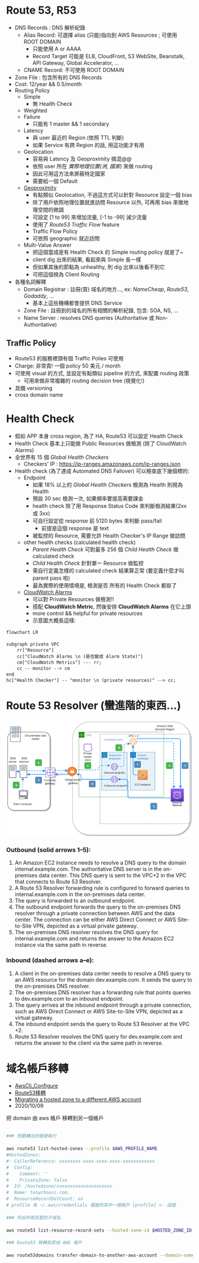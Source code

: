 
# Route 53, R53

- DNS Records : DNS 解析紀錄
    - Alias Record: 可選擇 alias (只能)指向到 AWS Resources ; 可使用 ROOT DOMAIN
        - 只能使用 A or AAAA
        - Record Target 可能是 ELB, CloudFront, S3 WebSite, Beanstalk, API Gateway, Global Accelerator, ...
    - CNAME Record: 不可使用 ROOT DOMAIN
- Zone File   : 包含所有的 DNS Records
- Cost: 12/year && 0.5/month
- Routing Policy
    - Simple
        - 無 Health Check
    - Weighted
    - Failure
        - 只能有 1 master && 1 secondary
    - Latency
        - 與 user 最近的 Region (依照 TTL 判斷)
        - 如果 Service 有跨 Region 的話, 用這功能才有用
    - Geolocation
        - 容易與 Latency 及 Geoproximity 搞混@@
        - 依照 user 所在 *實際地理位置(洲, 國家)* 來做 routing
        - 因此可用這方法來屏蔽特定國家
        - 需要給一個 Default
    - [Geoproximity](https://docs.aws.amazon.com/Route53/latest/DeveloperGuide/routing-policy-geoproximity.html)
        - 有點類似 Geolocation, 不過這方式可以針對 Resource 設定一個 bias
        - 除了用戶依照地理位置就進訪問 Resource 以外, 可再用 bias 來做地理空間的微調
        - 可設定 [1 to 99] 來增加流量, [-1 to -99] 減少流量
        - 使用了 *Route53 Traffic Flow* feature
        - Traffic Flow Policy
        - 可依照 geographic 就近訪問
    - Multi-Value Answer
        - 把這個當成是有 Health Check 的 Simple routing policy 就是了~
        - client dig 出來的結果, 看起來與 Simple 長一樣
        - 但如果其後的節點為 unhealthy, 則 dig 出來以後看不到它
        - 可把這個視為 Client Routing
- 各種名詞解釋
    - Domain Registrar : 註冊(買) 域名的地方..., ex: *NameCheap*, *Route53*, *Godaddy*, ...
        - 基本上這些機構都會提供 DNS Service
    - Zone File : 註冊到的域名的所有相關的解析紀錄, 包含: SOA, NS, ...
    - Name Server : resolves DNS queries (Authoritative 或 Non-Authoritative)


## Traffic Policy

- Route53 的服務裡頭有個 Traffic Polies 可使用
- Charge: 非常貴! 一個 policy 50 美元 / month
- 可使用 visual 的方式, 並設定有點類似 pipeline 的方式, 來配置 routing 政策
    - 可用來做非常複雜的 routing decision tree (視覺化!)
- 具備 versioning
- cross domain name


# Health Check

- 假如 APP 本身 cross region, 為了 HA, Route53 可以設定 Health Check
- Health Check 基本上只能做 Public Resources 做檢測 (除了 CloudWatch Alarms)
- 全世界有 15 個 *Global Health Checkers*
    - Checkers' IP : https://ip-ranges.amazonaws.com/ip-ranges.json
- Health check (為了達成 Automated DNS Failover) 可以檢查底下幾個標的:
    - Endpoint
        - 如果 18% 以上的 *Global Health Checkers* 檢測為 Health 則視為 Health
        - 預設 30 sec 檢測一次, 如果頻率要提高需要課金
        - health check 除了用 Response Status Code 來判斷檢測結果(2xx 或 3xx)
        - 可自行設定從 response 前 5120 bytes 來判斷 pass/fail
            - 前提是這個 response 是 text
        - 被監控的 Resource, 需要允許 Health Checker's IP Range 做訪問
    - other health checks (calculated health check)
        - *Parent Health Check* 可對最多 256 個 *Child Health Check* 做 calculated check
        - *Child Health Check* 針對單一 Resource 做監控
        - 需自行定義怎樣的 calculated check 結果算正常 (要定義什麼才叫 parent pass 啦)
        - 最為實際的使用情境是, 檢測是否 所有的 Health Check 都掛了
    - [CloudWatch Alarms](./CloudWatch.md#cloudwatch-alarms)
        - 可以對 Private Resources 做檢測!!
        - 搭配 **CloudWatch Metric**, 然後安排 **CloudWatch Alarms** 在它上頭
        - more control && helpful for private resources
        - 示意圖大概長這樣:

```mermaid
flowchart LR

subgraph private VPC
    rr["Resource"]
    cc["CloudWatch Alarms \n (是否變成 Alarm State)"]
    cm["CloudWatch Metrics"] --- rr;
    cc -- monitor --> cm
end
hc["Health Checker"] -- "monitor \n (private resources)" --> cc;
```


# Route 53 Resolver (蠻進階的東西...)

![Resolver-redo-final.png](./img/Resolver-redo-final.png)


### Outbound (solid arrows 1–5):

1. An Amazon EC2 instance needs to resolve a DNS query to the domain internal.example.com. The authoritative DNS server is in the on-premises data center. This DNS query is sent to the VPC+2 in the VPC that connects to Route 53 Resolver.
2. A Route 53 Resolver forwarding rule is configured to forward queries to internal.example.com in the on-premises data center.
3. The query is forwarded to an outbound endpoint.
4. The outbound endpoint forwards the query to the on-premises DNS resolver through a private connection between AWS and the data center. The connection can be either AWS Direct Connect or AWS Site-to-Site VPN, depicted as a virtual private gateway.
5. The on-premises DNS resolver resolves the DNS query for internal.example.com and returns the answer to the Amazon EC2 instance via the same path in reverse.


### Inbound (dashed arrows a–e):

1. A client in the on-premises data center needs to resolve a DNS query to an AWS resource for the domain dev.example.com. It sends the query to the on-premises DNS resolver.
2. The on-premises DNS resolver has a forwarding rule that points queries to dev.example.com to an inbound endpoint.
3. The query arrives at the inbound endpoint through a private connection, such as AWS Direct Connect or AWS Site-to-Site VPN, depicted as a virtual gateway.
4. The inbound endpoint sends the query to Route 53 Resolver at the VPC +2.
5. Route 53 Resolver resolves the DNS query for dev.example.com and returns the answer to the client via the same path in reverse.


# 域名帳戶移轉
- [AwsCli_Configure](https://docs.aws.amazon.com/zh_tw/cli/latest/userguide/cli-configure-files.html)
- [Route53移轉](https://awscli.amazonaws.com/v2/documentation/api/latest/reference/route53domains/transfer-domain-to-another-aws-account.html)
- [Migrating a hosted zone to a different AWS account](https://docs.aws.amazon.com/Route53/latest/DeveloperGuide/hosted-zones-migrating.html#hosted-zones-migrating-install-cli)
- 2020/10/09

把 domain 由 aws 帳戶 移轉到另一個帳戶

```bash

### 想要轉出的帳號執行

aws route53 list-hosted-zones --profile $AWS_PROFILE_NAME
#HostedZones:
#- CallerReference: xxxxxxxx-xxxx-xxxx-xxxx-xxxxxxxxxxxx
#  Config:
#    Comment: ''
#    PrivateZone: false
#  Id: /hostedzone/xxxxxxxxxxxxxxxxxxxxx
#  Name: tonychoucc.com.
#  ResourceRecordSetCount: xx
# profile 為 ~/.aws/credentials 裡面的其中一個帳戶 [profile] <- 這個

### 列出所有託管的子域名

aws route53 list-resource-record-sets --hosted-zone-id $HOSTED_ZONE_ID --profile $AWS_PROFILE_NAME

### Route53 移轉到其他 AWS 帳戶

aws route53domains transfer-domain-to-another-aws-account --domain-name tonychoucc.com --account-id $TARGET_AWS_ACCOUNT_ID --profile $AWS_PROFILE_NAME
```
